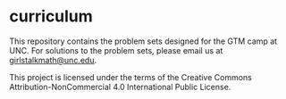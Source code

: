 # curriculum
This repository contains the problem sets designed for the GTM camp at UNC. For solutions to the problem sets, please email us at girlstalkmath@unc.edu.

This project is licensed under the terms of the Creative Commons Attribution-NonCommercial 4.0 International Public License.

